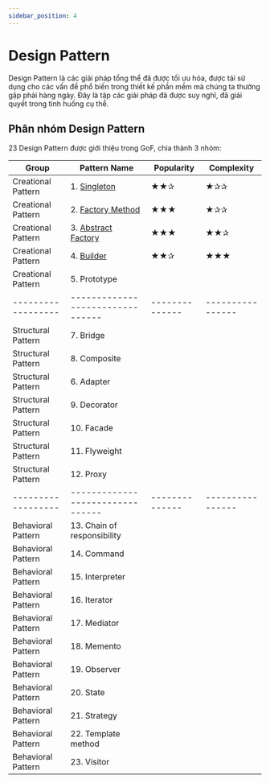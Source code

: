 ```yaml
---
sidebar_position: 4
---
```


# Design Pattern

Design Pattern là các giải pháp tổng thể đã được tối ưu hóa, được tái sử dụng cho các vấn đề phổ biến trong thiết kế phần mềm mà chúng ta thường gặp phải hàng ngày. Đây là tập các giải pháp đã được suy nghĩ, đã giải quyết trong tình huống cụ thể.

## Phân nhóm Design Pattern

23 Design Pattern được giới thiệu trong GoF, chia thành 3 nhóm: 

| Group              | Pattern Name                     | Popularity     | Complexity       |
| ------------------ | -------------------------------- | -------------- | ---------------- |
| Creational Pattern | 1. [Singleton][1]                | ★★✰           | ★✰✰          |                 
| Creational Pattern | 2. [Factory Method][2]           | ★★★           | ★✰✰          |                 
| Creational Pattern | 3. [Abstract Factory][3]         | ★★★           | ★★✰         |                 
| Creational Pattern | 4. [Builder][4]                  | ★★✰           | ★★★     |                 
| Creational Pattern | 5. Prototype                     |                |           |                 
| ------------------ | -------------------------------- | -------------- | ---------------- |
| Structural Pattern | 7. Bridge                        |                |           |                 
| Structural Pattern | 8. Composite                     |                |           |                 
| Structural Pattern | 6. Adapter                       |                |           |                 
| Structural Pattern | 9. Decorator                     |                |           |                 
| Structural Pattern | 10. Facade                       |                |           |                 
| Structural Pattern | 11. Flyweight                    |                |           |                 
| Structural Pattern | 12. Proxy                        |                |           |                 
| ------------------ | -------------------------------- | -------------- | ---------------- |
| Behavioral Pattern | 13. Chain of responsibility      |                |           |                 
| Behavioral Pattern | 14. Command                      |                |   |
| Behavioral Pattern | 15. Interpreter                  |                |   |
| Behavioral Pattern | 16. Iterator                     |                |   |
| Behavioral Pattern | 17. Mediator                     |                |   |
| Behavioral Pattern | 18. Memento                      |                |   |
| Behavioral Pattern | 19. Observer                     |                |   |
| Behavioral Pattern | 20. State                        |                |   |
| Behavioral Pattern | 21. Strategy                     |                |   |
| Behavioral Pattern | 22. Template method              |                |   |
| Behavioral Pattern | 23. Visitor                      |                |   |

[1]: docs/flutter_dart/design_pattern/creational_pattern/singleton_pattern.mdx
[2]: docs/flutter_dart/design_pattern/creational_pattern/factory_method_pattern.mdx
[3]: docs/flutter_dart/design_pattern/creational_pattern/abstract_factory_pattern.mdx
[4]: docs/flutter_dart/design_pattern/creational_pattern/builder_pattern.mdx

